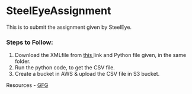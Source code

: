 # SteelEyeAssignment
This is to submit the assignment given by SteelEye.

<h3>Steps to Follow:</h3>
<ol>
    <li> Download the XMLfile from <a href = "http://firds.esma.europa.eu/firds/DLTINS_20210117_01of01.zip"> this </a> link and Python file given, in the same folder. </li>
    <li> Run the python code, to get the CSV file. </li>
    <li> Create a bucket in AWS & upload the CSV file in S3 bucket. </li>
</ol>

Resources - <a href= "https://www.geeksforgeeks.org/convert-xml-to-csv-in-python/"> GFG </a>
